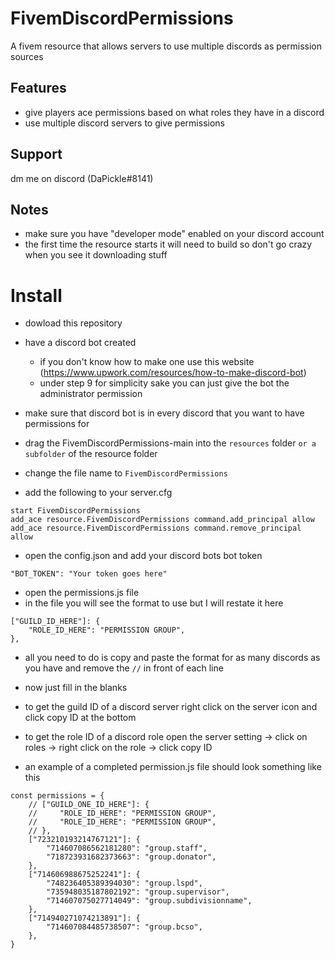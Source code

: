 # FivemDiscordPermissions
A fivem resource that allows servers to use multiple discords as permission sources

## Features
- give players ace permissions based on what roles they have in a discord
- use multiple discord servers to give permissions

## Support
dm me on discord (DaPickle#8141)

## Notes
- make sure you have "developer mode" enabled on your discord account
- the first time the resource starts it will need to build so don't go crazy when you see it downloading stuff

# Install
- dowload this repository

- have a discord bot created
    - if you don't know how to make one use this website (https://www.upwork.com/resources/how-to-make-discord-bot)
    - under step 9 for simplicity sake you can just give the bot the administrator permission

- make sure that discord bot is in every discord that you want to have permissions for
- drag the FivemDiscordPermissions-main into the `resources` folder `or a subfolder` of the resource folder
- change the file name to `FivemDiscordPermissions`
- add the following to your server.cfg
```
start FivemDiscordPermissions
add_ace resource.FivemDiscordPermissions command.add_principal allow
add_ace resource.FivemDiscordPermissions command.remove_principal allow
```
- open the config.json and add your discord bots bot token
```
"BOT_TOKEN": "Your token goes here"
```

- open the permissions.js file 
- in the file you will see the format to use but I will restate it here
```
["GUILD_ID_HERE"]: {
    "ROLE_ID_HERE": "PERMISSION GROUP",
},
```
- all you need to do is copy and paste the format for as many discords as you have and remove the `//` in front of each line
- now just fill in the blanks
- to get the guild ID of a discord server right click on the server icon and click copy ID at the bottom
- to get the role ID of a discord role open the server setting -> click on roles -> right click on the role -> click copy ID

- an example of a completed permission.js file should look something like this
```
const permissions = {
    // ["GUILD_ONE_ID_HERE"]: {
    //     "ROLE_ID_HERE": "PERMISSION GROUP",
    //     "ROLE_ID_HERE": "PERMISSION GROUP",
    // },
    ["723210193214767121"]: {
        "714607086562181280": "group.staff",
        "718723931682373663": "group.donator",
    },
    ["714606988675252241"]: {
        "748236405389394030": "group.lspd",
        "735948035187802192": "group.supervisor",
        "714607075027714049": "group.subdivisionname",
    },
    ["714940271074213891"]: {
        "714607084485738507": "group.bcso",
    },
}
```
